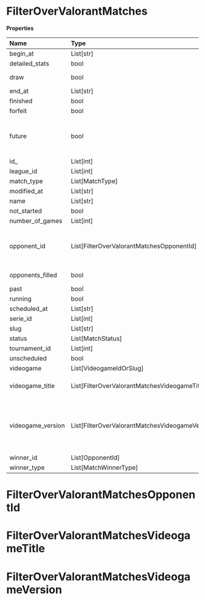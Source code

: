 # FilterOverValorantMatches

**Properties**

| Name              | Type                                            | Required | Description                                                                                                                                                                                                               |
| :---------------- | :---------------------------------------------- | :------- | :------------------------------------------------------------------------------------------------------------------------------------------------------------------------------------------------------------------------ |
| begin_at          | List[str]                                       | ❌       |                                                                                                                                                                                                                           |
| detailed_stats    | bool                                            | ❌       | Whether the match offers full stats                                                                                                                                                                                       |
| draw              | bool                                            | ❌       | Whether result of the match is a draw                                                                                                                                                                                     |
| end_at            | List[str]                                       | ❌       |                                                                                                                                                                                                                           |
| finished          | bool                                            | ❌       |                                                                                                                                                                                                                           |
| forfeit           | bool                                            | ❌       | Whether match was forfeited                                                                                                                                                                                               |
| future            | bool                                            | ❌       | `true` for future matches only, `false` for past matches only. <br/>Filtering is done on the `begin_at` value, so matches with `running` status will not appear if `true`.                                                |
| id\_              | List[int]                                       | ❌       |                                                                                                                                                                                                                           |
| league_id         | List[int]                                       | ❌       |                                                                                                                                                                                                                           |
| match_type        | List[MatchType]                                 | ❌       |                                                                                                                                                                                                                           |
| modified_at       | List[str]                                       | ❌       |                                                                                                                                                                                                                           |
| name              | List[str]                                       | ❌       |                                                                                                                                                                                                                           |
| not_started       | bool                                            | ❌       |                                                                                                                                                                                                                           |
| number_of_games   | List[int]                                       | ❌       |                                                                                                                                                                                                                           |
| opponent_id       | List[FilterOverValorantMatchesOpponentId]       | ❌       | A Team or a Player (id or slug). You can use`filter[winner_type]=Team` or `filter[winner_type]=Player` to focus on teams or players.                                                                                      |
| opponents_filled  | bool                                            | ❌       | Whether a match has opponents filled i.e. opponents are not TBD.                                                                                                                                                          |
| past              | bool                                            | ❌       |                                                                                                                                                                                                                           |
| running           | bool                                            | ❌       |                                                                                                                                                                                                                           |
| scheduled_at      | List[str]                                       | ❌       |                                                                                                                                                                                                                           |
| serie_id          | List[int]                                       | ❌       |                                                                                                                                                                                                                           |
| slug              | List[str]                                       | ❌       |                                                                                                                                                                                                                           |
| status            | List[MatchStatus]                               | ❌       |                                                                                                                                                                                                                           |
| tournament_id     | List[int]                                       | ❌       |                                                                                                                                                                                                                           |
| unscheduled       | bool                                            | ❌       |                                                                                                                                                                                                                           |
| videogame         | List[VideogameIdOrSlug]                         | ❌       |                                                                                                                                                                                                                           |
| videogame_title   | List[FilterOverValorantMatchesVideogameTitle]   | ❌       | A videogame title id or slug. <br/>Only for `/csgo/*`, `/codmw/*`, `/fifa/*` and `/ow/*` endpoints <br/>                                                                                                                  |
| videogame_version | List[FilterOverValorantMatchesVideogameVersion] | ❌       | Filter by the names of videogame versions, all versions using `filter[videogame_version]=all`, or by the latest version using `filter[videogame_version]=latest` <br/>Only for `valorant/*` and `/lol/*` endpoints. <br/> |
| winner_id         | List[OpponentId]                                | ❌       |                                                                                                                                                                                                                           |
| winner_type       | List[MatchWinnerType]                           | ❌       |                                                                                                                                                                                                                           |

# FilterOverValorantMatchesOpponentId

# FilterOverValorantMatchesVideogameTitle

# FilterOverValorantMatchesVideogameVersion
